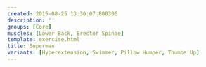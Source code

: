 ```yaml
---
created: 2015-08-25 13:30:07.800306
description: ''
groups: [Core]
muscles: [Lower Back, Erector Spinae]
template: exercise.html
title: Superman
variants: [Hyperextension, Swimmer, Pillow Humper, Thumbs Up]
---
```

